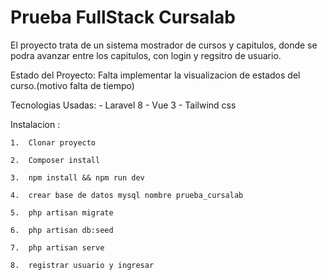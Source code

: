 # Prueba FullStack Cursalab 

El proyecto trata de un sistema mostrador de cursos y capitulos, donde se podra avanzar entre los capitulos,
con login y regsitro de usuario.

Estado del Proyecto: Falta implementar la visualizacion de estados del curso.(motivo falta de tiempo)

Tecnologias Usadas:
    - Laravel 8
    - Vue 3
    - Tailwind css

Instalacion :

    1.  Clonar proyecto
    
    2.  Composer install
    
    3.  npm install && npm run dev
    
    4.  crear base de datos mysql nombre prueba_cursalab
    
    5.  php artisan migrate
    
    6.  php artisan db:seed
    
    7.  php artisan serve
    
    8.  registrar usuario y ingresar 
    



